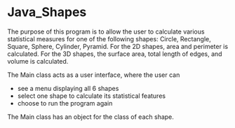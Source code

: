 # Java_Shapes

The purpose of this program is to allow the user to calculate various statistical measures for one of the following shapes: Circle, Rectangle, Square, Sphere, Cylinder, Pyramid. For the 2D shapes, area and perimeter is calculated. For the 3D shapes, the surface area, total length of edges, and volume is calculated.

The Main class acts as a user interface, where the user can
- see a menu displaying all 6 shapes
- select one shape to calculate its statistical features
- choose to run the program again

The Main class has an object for the class of each shape.

